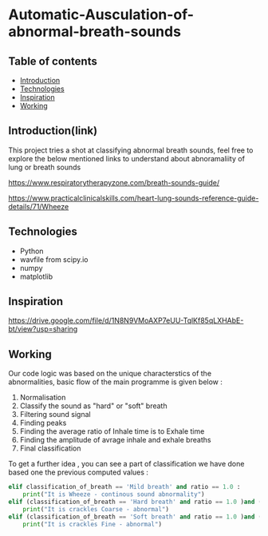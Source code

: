 # Automatic-Ausculation-of-abnormal-breath-sounds

## Table of contents
* [Introduction](https://github.com/Chandru-crypted/Automatic-Ausculation-of-abnormal-breath-sounds#automatic-ausculation-of-abnormal-breath-sounds#Introduction)
* [Technologies](https://github.com/Chandru-crypted/Automatic-Ausculation-of-abnormal-breath-sounds#automatic-ausculation-of-abnormal-breath-sounds#Technologies)
* [Inspiration](https://github.com/Chandru-crypted/Automatic-Ausculation-of-abnormal-breath-sounds#automatic-ausculation-of-abnormal-breath-sounds#Inspiration)
* [Working](https://github.com/Chandru-crypted/Automatic-Ausculation-of-abnormal-breath-sounds#automatic-ausculation-of-abnormal-breath-sounds#Working) 

## Introduction(link)
This project tries a shot at classifying abnormal breath sounds, feel free to explore the below mentioned links to understand about abnoramaliity of lung or breath sounds 

https://www.respiratorytherapyzone.com/breath-sounds-guide/

https://www.practicalclinicalskills.com/heart-lung-sounds-reference-guide-details/71/Wheeze 

## Technologies
* Python 
* wavfile from scipy.io 
* numpy
* matplotlib


## Inspiration 
https://drive.google.com/file/d/1N8N9VMoAXP7eUU-TqlKf85qLXHAbE-bt/view?usp=sharing

## Working
Our code logic was based on the unique characterstics of the abnormalities, basic flow of the main programme is given below : 

1) Normalisation  
2) Classify the sound as "hard" or "soft" breath
3) Filtering sound signal
4) Finding peaks 
5) Finding the average ratio of Inhale time is to Exhale time
6) Finding the amplitude of avrage inhale and exhale breaths
7) Final classification 

To get a further idea , you can see a part of classification we have done based one the previous computed values : 


```python
elif classification_of_breath == 'Mild breath' and ratio == 1.0 : 
    print("It is Wheeze - continous sound abnormality")
elif (classification_of_breath == 'Hard breath' and ratio == 1.0 )and (comp_amp > 20):
    print("It is crackles Coarse - abnormal")
elif (classification_of_breath == 'Soft breath' and ratio == 1.0 )and (comp_amp > 2):
    print("It is crackles Fine - abnormal")
```

